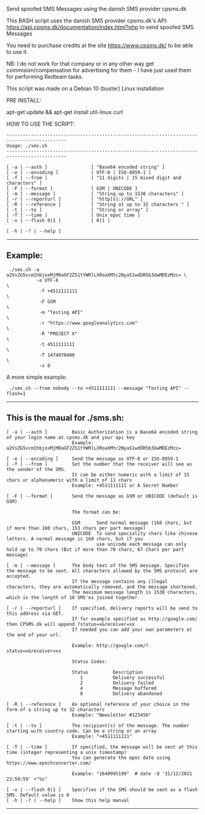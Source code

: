 
Send spoofed SMS Messages using the danish SMS provider cpsms.dk

This BASH script uses the danish SMS provider cpsms.dk's API: https://api.cpsms.dk/documentation/index.html?php to send spoofed SMS Messages

You need to purchase credits at the site https://www.cpsms.dk/ to be able to use it.

NB: I do not work for that company or in any other way get commision/compensation for advertising for them - I have just used them for performing Redteam tasks.


This script was made on a Debian 10 (buster) Linux installation


PRE INSTALL: 

apt-get update && apt-get install util-linux curl
 
HOW TO USE THE SCRIPT: 
 ```
 --------------------------------------------------------------------------------------------
 Usage: ./sms.sh 
 --------------------------------------------------------------------------------------------

 [ -a | --auth ]                [ "Base64 encoded string" ]
 [ -e | --encoding ]            [ UTF-8 | ISO-8859-1 ]
 [ -f | --from ]                [ "11 digits | 15 mixed digit and characters" ]
 [ -F | --format ]              [ GSM | UNICODE ]
 [ -m | --message ]             [ "String up to 1530 characters" ]
 [ -r | --reporturl ]           [ "http[s]://URL" ]
 [ -R | --reference ]           [ "String at up to 32 characters " ]
 [ -t | --to ]                  [ "String or array" ]
 [ -T | --time ]                [ Unix epoc time ]
 [ -x | --flash 0|1 ]           [ 0|1 ]
 
 [ -h | -? | --help ]
 ```
 --------------------------------------------------------------------------------------------
 Example: 
 --------------------------------------------------------------------------------------------
 ```
  ./sms.sh -a a2VsZG5vcm1hbjoxMjM0aGF2ZS1tYWRlLXRoaXMtc2NyaS1wdDR5b3UwMDEzMzc= \
            -e UTF-8                                                           \
             -f +4511111111                                                    \
             -F GSM                                                            \
             -m "Testing API"                                                  \
             -r "https://www.googleanalytics.com"                              \
             -R "PROJECT X"                                                    \
             -t 4511111111                                                     \
             -T 1474970400                                                     \
             -x 0                                                                
 ```
  A more simple example: 
 ```
  ./sms.sh --from nobody --to +4511111111 --message "Testing API" --flash=1
 ```
 --------------------------------------------------------------------------------------------
 This is the maual for ./sms.sh:
 --------------------------------------------------------------------------------------------
 ```
 [ -a | --auth ]         Basic Authorization is a Base64 encoded string of your login name at cpsms.dk and your api key
                         Example: a2VsZG5vcm1hbjoxMjM0aGF2ZS1tYWRlLXRoaXMtc2NyaS1wdDR5b3UwMDEzMzc=

[ -e | --encoding ]     Send the message as UTF-8 or ISO-8859-1
 [ -f | --from ]         Set the number that the receiver will see as the sender of the SMS. 
                         It can be either numeric with a limit of 15 chars or alphanumeric with a limit of 11 chars
                         Example: +4511111111 or A Secret Number

 [ -F | --format ]       Send the message as GSM or UNICODE (default is GSM)

                         The format can be:

                         GSM      Send normal message (160 chars, but if more than 160 chars, 153 chars per part message)
                         UNICODE  To send speciality chars like chinese letters. A normal message is 160 chars, but if you 
                                  use unicode each message can only hold up to 70 chars (But if more than 70 chars, 67 chars per part message)
                    
 [ -m | --message ]      The body text of the SMS message. Specifies the message to be sent. All characters allowed by the SMS protocol are accepted.
                         If the message contains any illegal characters, they are automatically removed, and the message shortened. 
                         The maximum message length is 1530 characters, which is the length of 10 SMS'es joined together.

 [ -r | --reporturl ]    If specified, delivery reports will be send to this address via GET.
                         If for example specified as http://google.com/ then CPSMS.dk will append ?status=x&receiver=xx
                         If needed you can add your own parameters at the end of your url.

                         Example: http://google.com/?status=x&receiver=xx

                         Status Codes: 

                         Status         Description
                            1           Delivery successful
                            2           Delivery failed
                            4           Message buffered
                            8           Delivery abandoned

 [ -R | --reference ]    An optional reference of your choice in the form of a string up to 32 characters 
                         Example: "Newsletter #123456"

 [ -t | --to ]           The recipient(s) of the message. The number starting with country code. Can be a string or an array
                         Example: "+4511111111"

 [ -T | --time ]         If specified, the message will be sent at this time (integer representing a unix timestamp)
                         You can generate the epoc date using https://www.epochconverter.com/

                         Example: "1640995199"  # date -d '31/12/2021 23:59:59' +"%s"

 [ -x | --flash 0|1 ]    Specifies if the SMS should be sent as a flash SMS. Default value is 0
 [ -h | -? | --help ]    Show this help manual
 ```
 --------------------------------------------------------------------------------------------
